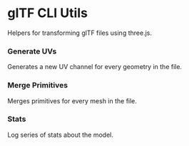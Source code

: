 # glTF CLI Utils

Helpers for transforming glTF files using three.js.

### Generate UVs

Generates a new UV channel for every geometry in the file.

### Merge Primitives

Merges primitives for every mesh in the file.

### Stats

Log series of stats about the model.
